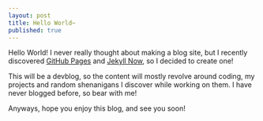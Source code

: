 ```yaml
---
layout: post
title: Hello World~
published: true
---
```


Hello World!
I never really thought about making a blog site, but I recently discovered [GitHub Pages](https://pages.github.com/) and [Jekyll Now](https://github.com/barryclark/jekyll-now), so I decided to create one!

This will be a devblog, so the content will mostly revolve around coding, my projects and random shenanigans I discover while working on them.
I have never blogged before, so bear with me!

Anyways, hope you enjoy this blog, and see you soon!
